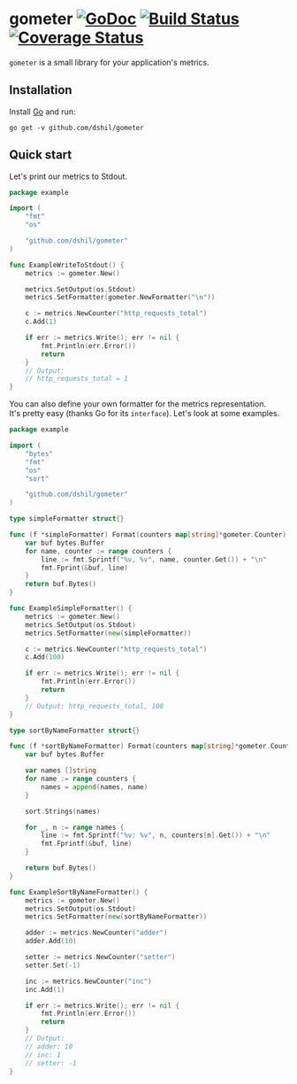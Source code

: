 # gometer [![GoDoc](https://godoc.org/github.com/dshil/gometer?status.svg)](https://godoc.org/github.com/dshil/gometer) [![Build Status](https://travis-ci.org/dshil/gometer.svg?branch=master)](https://travis-ci.org/dshil/gometer) [![Coverage Status](https://coveralls.io/repos/github/dshil/gometer/badge.svg?branch=formatter-interface)](https://coveralls.io/github/dshil/gometer?branch=formatter-interface)


`gometer` is a small library for your application's metrics.

## Installation

Install [Go](https://golang.org/) and run:

    go get -v github.com/dshil/gometer


## Quick start

Let's print our metrics to Stdout.
```go
package example

import (
	"fmt"
	"os"

	"github.com/dshil/gometer"
)

func ExampleWriteToStdout() {
	metrics := gometer.New()

	metrics.SetOutput(os.Stdout)
	metrics.SetFormatter(gometer.NewFormatter("\n"))

	c := metrics.NewCounter("http_requests_total")
	c.Add(1)

	if err := metrics.Write(); err != nil {
		fmt.Println(err.Error())
		return
	}
	// Output:
	// http_requests_total = 1
}
```

You can also define your own formatter for the metrics representation.   
It's pretty easy (thanks Go for its `interface`). Let's look at some examples.

```go
package example

import (
	"bytes"
	"fmt"
	"os"
	"sort"

	"github.com/dshil/gometer"
)

type simpleFormatter struct{}

func (f *simpleFormatter) Format(counters map[string]*gometer.Counter) []byte {
	var buf bytes.Buffer
	for name, counter := range counters {
		line := fmt.Sprintf("%v, %v", name, counter.Get()) + "\n"
		fmt.Fprint(&buf, line)
	}
	return buf.Bytes()
}

func ExampleSimpleFormatter() {
	metrics := gometer.New()
	metrics.SetOutput(os.Stdout)
	metrics.SetFormatter(new(simpleFormatter))

	c := metrics.NewCounter("http_requests_total")
	c.Add(100)

	if err := metrics.Write(); err != nil {
		fmt.Println(err.Error())
		return
	}
	// Output: http_requests_total, 100
}

type sortByNameFormatter struct{}

func (f *sortByNameFormatter) Format(counters map[string]*gometer.Counter) []byte {
	var buf bytes.Buffer

	var names []string
	for name := range counters {
		names = append(names, name)
	}

	sort.Strings(names)

	for _, n := range names {
		line := fmt.Sprintf("%v: %v", n, counters[n].Get()) + "\n"
		fmt.Fprintf(&buf, line)
	}

	return buf.Bytes()
}

func ExampleSortByNameFormatter() {
	metrics := gometer.New()
	metrics.SetOutput(os.Stdout)
	metrics.SetFormatter(new(sortByNameFormatter))

	adder := metrics.NewCounter("adder")
	adder.Add(10)

	setter := metrics.NewCounter("setter")
	setter.Set(-1)

	inc := metrics.NewCounter("inc")
	inc.Add(1)

	if err := metrics.Write(); err != nil {
		fmt.Println(err.Error())
		return
	}
	// Output:
	// adder: 10
	// inc: 1
	// setter: -1
}
```
